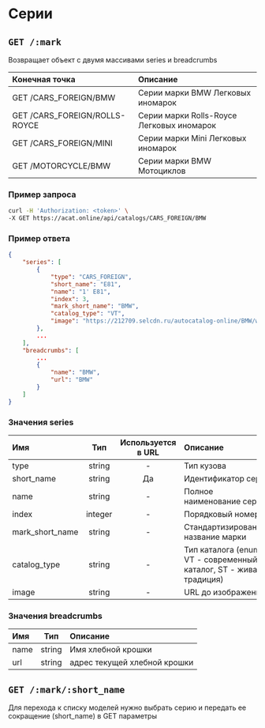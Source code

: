 # Серии

## `GET /:mark`

Возвращает объект с двумя массивами series и breadcrumbs

| Конечная точка | Описание |
| :---- | :--------------- |
| GET /CARS_FOREIGN/BMW | Серии марки BMW Легковых иномарок |
| GET /CARS_FOREIGN/ROLLS-ROYCE | Серии марки Rolls-Royce Легковых иномарок |
| GET /CARS_FOREIGN/MINI | Серии марки Mini Легковых иномарок |
| GET /MOTORCYCLE/BMW | Серии марки BMW Мотоциклов |

### Пример запроса

```bash
curl -H 'Authorization: <token>' \
-X GET https://acat.online/api/catalogs/CARS_FOREIGN/BMW
```

### Пример ответа

```json
{
    "series": [
        {
            "type": "CARS_FOREIGN",
            "short_name": "E81",
            "name": "1' E81",
            "index": 3,
            "mark_short_name": "BMW",
            "catalog_type": "VT",
            "image": "https://212709.selcdn.ru/autocatalog-online/BMW/w_grafik/163627_t.jpg"
        },
        ...
    ],
    "breadcrumbs": [
        ...
        {
            "name": "BMW",
            "url": "BMW"
        }
    ]
}
```

### Значения series

| Имя | Тип | Используется в URL | Описание |
| :---- | :------: | :------: | :--------------- |
| type | string | - | Тип кузова |
| short_name | string | Да | Идентификатор серии |
| name | string | - | Полное наименование серии |
| index | integer | - | Порядковый номер |
| mark_short_name | string | - | Стандартизированное название марки |
| catalog_type | string | - | Тип каталога (enum, VT - современный каталог, ST - живая традиция) |
| image | string | - | URL до изображения |

### Значения breadcrumbs

| Имя | Тип | Описание |
| :---- | :------: | :--------------- |
| name | string | Имя хлебной крошки |
| url | string | адрес текущей хлебной крошки |


## `GET /:mark/:short_name`

Для перехода к списку моделей нужно выбрать серию и передать ее сокращение (short_name) в GET параметры